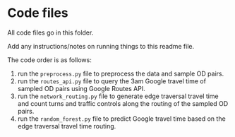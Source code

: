 # Code files

All code files go in this folder.

Add any instructions/notes on running things to this readme file.

The code order is as follows:

1. run the `preprocess.py` file to preprocess the data and sample OD pairs.
2. run the `routes_api.py` file to query the 3am Google travel time of sampled OD pairs using Google Routes API.
3. run the `network_routing.py` file to generate edge traversal travel time and count turns and traffic controls
along the routing of the sampled OD pairs.
4. run the `random_forest.py` file to predict Google travel time based on the edge traversal travel time routing.
